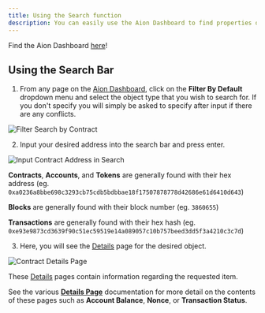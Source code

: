 ```yaml
---
title: Using the Search function
description: You can easily use the Aion Dashboard to find properties of any Contract, Account, Transaction, Block, or Token on the network.
---
```


Find the Aion Dashboard [here](https://mainnet.aion.network/#/dashboard)!

## Using the Search Bar

1. From any page on the [Aion Dashboard](https://mainnet.aion.network/#/dashboard), click on the **Filter By Default** dropdown menu and select the object type that you wish to search for. If you don't specify you will simply be asked to specify after input if there are any conflicts.

 ![Filter Search by Contract](https://raw.githubusercontent.com/aionnetwork/docs/master/developers/tools/dashboard/images/filter-search-by-contract.gif)

2. Input your desired address into the search bar and press enter.

 ![Input Contract Address in Search](https://raw.githubusercontent.com/aionnetwork/docs/master/developers/tools/dashboard/images/input-contract-address.gif)

 **Contracts**, **Accounts**, and **Tokens** are generally found with their hex address (eg. `0xa0236a8bbe698c3293cb75cdb5bdbbae18f17507878778d42686e61d6410d643`)

 **Blocks** are generally found with their block number (eg. `3860655`)

 **Transactions** are generally found with their hex hash (eg. `0xe93e9873cd3639f90c51ec59519e14a089057c10b757beed3dd5f3a4210c3c7d`)

3. Here, you will see the [Details](tools-dashboard-_index.md#Details-Pages) page for the desired object.

 ![Contract Details Page](https://raw.githubusercontent.com/aionnetwork/docs/master/developers/tools/dashboard/images/contract-details-page.png)

These [Details](tools-dashboard-_index.md#Details-Pages) pages contain information regarding the requested item.

See the various [**Details Page**](tools-dashboard-_index.md#Details-Pages) documentation for more detail on the contents of these pages such as **Account Balance**, **Nonce**, or **Transaction Status**.
